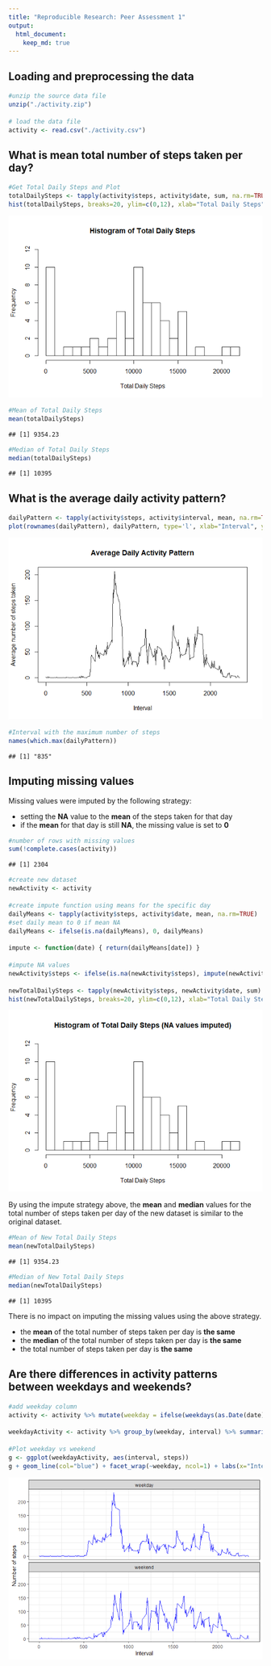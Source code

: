 ```yaml
---
title: "Reproducible Research: Peer Assessment 1"
output: 
  html_document:
    keep_md: true
---
```





## Loading and preprocessing the data

```r
#unzip the source data file
unzip("./activity.zip")

# load the data file
activity <- read.csv("./activity.csv")
```



## What is mean total number of steps taken per day?

```r
#Get Total Daily Steps and Plot
totalDailySteps <- tapply(activity$steps, activity$date, sum, na.rm=TRUE)
hist(totalDailySteps, breaks=20, ylim=c(0,12), xlab="Total Daily Steps", main="Histogram of Total Daily Steps")
```

![](PA1_template_files/figure-html/dailySteps-1.png)<!-- -->

```r
#Mean of Total Daily Steps
mean(totalDailySteps)
```

```
## [1] 9354.23
```

```r
#Median of Total Daily Steps
median(totalDailySteps)
```

```
## [1] 10395
```


## What is the average daily activity pattern?


```r
dailyPattern <- tapply(activity$steps, activity$interval, mean, na.rm=TRUE)
plot(rownames(dailyPattern), dailyPattern, type='l', xlab="Interval", ylab="Average number of steps taken", main="Average Daily Activity Pattern")
```

![](PA1_template_files/figure-html/dailyPattern-1.png)<!-- -->

```r
#Interval with the maximum number of steps
names(which.max(dailyPattern))
```

```
## [1] "835"
```

## Imputing missing values

Missing values were imputed by the following strategy:

* setting the **NA** value to the **mean** of the steps taken for that day
* if the **mean** for that day is still **NA**, the missing value is set to **0**


```r
#number of rows with missing values
sum(!complete.cases(activity))
```

```
## [1] 2304
```

```r
#create new dataset
newActivity <- activity

#create impute function using means for the specific day
dailyMeans <- tapply(activity$steps, activity$date, mean, na.rm=TRUE)
#set daily mean to 0 if mean NA
dailyMeans <- ifelse(is.na(dailyMeans), 0, dailyMeans)

impute <- function(date) { return(dailyMeans[date]) }

#impute NA values 
newActivity$steps <- ifelse(is.na(newActivity$steps), impute(newActivity$date), newActivity$steps)

newTotalDailySteps <- tapply(newActivity$steps, newActivity$date, sum)
hist(newTotalDailySteps, breaks=20, ylim=c(0,12), xlab="Total Daily Steps", main="Histogram of Total Daily Steps (NA values imputed)")
```

![](PA1_template_files/figure-html/missingValues-1.png)<!-- -->

By using the impute strategy above, the **mean** and **median** values for the total number of steps taken per day of the new dataset is similar to the original dataset.


```r
#Mean of New Total Daily Steps
mean(newTotalDailySteps)
```

```
## [1] 9354.23
```

```r
#Median of New Total Daily Steps
median(newTotalDailySteps)
```

```
## [1] 10395
```

There is no impact on imputing the missing values using the above strategy.

* the **mean** of the total number of steps taken per day is **the same**
* the **median** of the total number of steps taken per day is **the same**
* the total number of steps taken per day is **the same**

## Are there differences in activity patterns between weekdays and weekends?


```r
#add weekday column
activity <- activity %>% mutate(weekday = ifelse(weekdays(as.Date(date)) %in% c("Sunday", "Saturday"), 'weekend', 'weekday')) %>% mutate(weekday=as.factor(weekday))

weekdayActivity <- activity %>% group_by(weekday, interval) %>% summarize(steps=mean(steps, na.rm=TRUE))

#Plot weekday vs weekend
g <- ggplot(weekdayActivity, aes(interval, steps))
g + geom_line(col="blue") + facet_wrap(~weekday, ncol=1) + labs(x="Interval", y="Number of steps") + theme_bw() 
```

![](PA1_template_files/figure-html/weekday-1.png)<!-- -->
